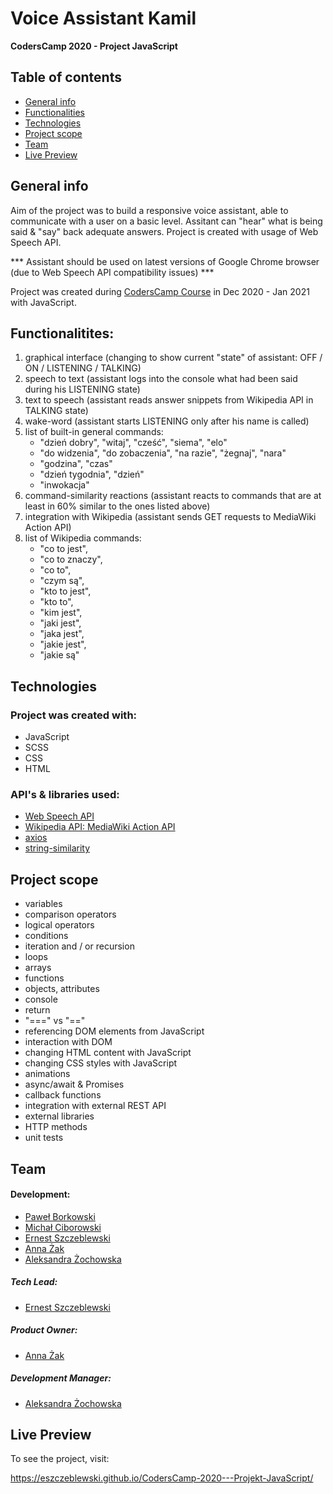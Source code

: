 # Voice Assistant Kamil
**CodersCamp 2020 - Project JavaScript** 

## Table of contents
* [General info](#general-info)
* [Functionalities](#functionalities)
* [Technologies](#technologies)
* [Project scope](#project-scope)
* [Team](#team)
* [Live Preview](#live-preview)

## General info
Aim of the project was to build a responsive voice assistant, able to communicate with a user on a basic level.
Assitant can "hear" what is being said & "say" back adequate answers. Project is created with usage of Web Speech API.

*** Assistant should be used on latest versions of Google Chrome browser (due to Web Speech API compatibility issues) ***

Project was created during [CodersCamp Course](https://coderscamp.edu.pl) in Dec 2020 - Jan 2021 with JavaScript.

## Functionalitites:
1. graphical interface (changing to show current "state" of assistant: OFF / ON / LISTENING / TALKING)
2. speech to text (assistant logs into the console what had been said during his LISTENING state)
3. text to speech (assistant reads answer snippets from Wikipedia API in TALKING state)
4. wake-word (assistant starts LISTENING only after his name is called)
5. list of built-in general commands:
    - "dzień dobry", "witaj", "cześć", "siema", "elo"
    - "do widzenia", "do zobaczenia", "na razie", "żegnaj", "nara"
    - "godzina", "czas"
    - "dzień tygodnia", "dzień"
    - "inwokacja"
6. command-similarity reactions (assistant reacts to commands that are at least in 60% similar to the ones listed above)
7. integration with Wikipedia (assistant sends GET requests to MediaWiki Action API)
8. list of Wikipedia commands:
    - "co to jest",
    - "co to znaczy",
    - "co to",
    - "czym są",
    - "kto to jest",
    - "kto to",
    - "kim jest",
    - "jaki jest",
    - "jaka jest",
    - "jakie jest",
    - "jakie są"

## Technologies
### Project was created with:
* JavaScript
* SCSS
* CSS
* HTML

### API's & libraries used:
* [Web Speech API](https://github.com/axios/axios)
* [Wikipedia API: MediaWiki Action API](https://github.com/axios/axios)
* [axios](https://github.com/axios/axios)
* [string-similarity](https://www.npmjs.com/package/string-similarity)

## Project scope
- variables
- comparison operators
- logical operators
- conditions
- iteration and / or recursion
- loops
- arrays
- functions
- objects, attributes
- console
- return
- "===" vs "=="
- referencing DOM elements from JavaScript
- interaction with DOM
- changing HTML content with JavaScript
- changing CSS styles with JavaScript
- animations
- async/await & Promises
- callback functions
- integration with external REST API
- external libraries
- HTTP methods
- unit tests 

## Team
#### Development:
* [Paweł Borkowski](https://github.com/axios/axios)
* [Michał Ciborowski](https://github.com/axios/axios)
* [Ernest Szczeblewski](https://github.com/axios/axios)
* [Anna Żak](https://github.com/axios/axios)
* [Aleksandra Żochowska](https://github.com/axios/axios)

##### Tech Lead:
* [Ernest Szczeblewski](https://github.com/axios/axios)
##### Product Owner:
* [Anna Żak](https://github.com/axios/axios)
##### Development Manager:
* [Aleksandra Żochowska](https://github.com/axios/axios)

## Live Preview
To see the project, visit:

https://eszczeblewski.github.io/CodersCamp-2020---Projekt-JavaScript/